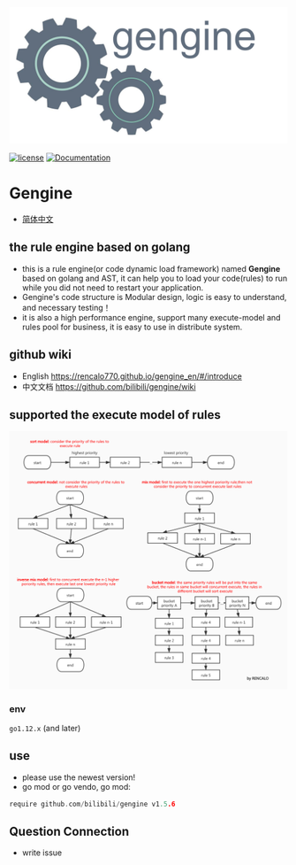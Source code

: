 <div align="center">
  <img src="gengine.png">
</div>

[![license](https://img.shields.io/badge/license-BSD-blue.svg)]()
[![Documentation](https://img.shields.io/badge/api-reference-blue.svg)](https://github.com/bilibili/gengine/wiki)

# Gengine
- [简体中文](README_zh.md)

## the rule engine based on golang
- this is a rule engine(or code dynamic load framework) named **Gengine** based on golang and AST, it can help you to load your code(rules) to run while you did not need to restart your application.
- Gengine's code structure is Modular design, logic is easy to understand, and necessary testing！
- it is also a high performance engine, support many execute-model and rules pool for business, it is easy to use in distribute system.

## github wiki
- English https://rencalo770.github.io/gengine_en/#/introduce
- 中文文档 https://github.com/bilibili/gengine/wiki

## supported the execute model of rules
 ![avatar](exe_model.jpg)


### env
`go1.12.x` (and later)

## use
- please use the newest version!
- go mod or go vendo, go mod:
```go
require github.com/bilibili/gengine v1.5.6
```

## Question Connection
- write issue
